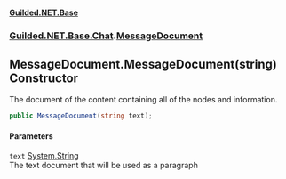 
#### [Guilded.NET.Base](Guilded_NET_Base 'Guilded_NET_Base')
### [Guilded.NET.Base.Chat](Guilded_NET_Base#Guilded_NET_Base_Chat 'Guilded.NET.Base.Chat').[MessageDocument](MessageDocument 'Guilded.NET.Base.Chat.MessageDocument')
## MessageDocument.MessageDocument(string) Constructor
The document of the content containing all of the nodes and information.  
```csharp
public MessageDocument(string text);
```

#### Parameters
<a name='Guilded_NET_Base_Chat_MessageDocument_MessageDocument(string)_text'></a>
`text` [System.String](https://docs.microsoft.com/en-us/dotnet/api/System.String 'System.String')  
The text document that will be used as a paragraph
  
